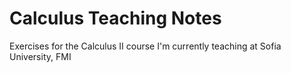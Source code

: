 # Calculus Teaching Notes
Exercises for the Calculus II course I'm currently teaching at Sofia University, FMI
